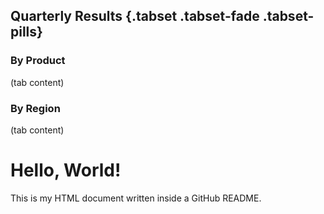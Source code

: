 <!DOCTYPE html>
<html>
<head>
  <title>My HTML Document</title>
</head>
<body>

## Quarterly Results {.tabset .tabset-fade .tabset-pills}

### By Product

(tab content)

### By Region

(tab content)

  <h1>Hello, World!</h1>
  <p>This is my HTML document written inside a GitHub README.</p>
</body>
</html>
